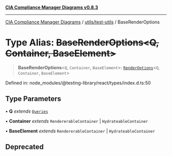 [**CIA Compliance Manager Diagrams v0.8.3**](../../../README.md)

***

[CIA Compliance Manager Diagrams](../../../modules.md) / [utils/test-utils](../README.md) / BaseRenderOptions

# Type Alias: ~~BaseRenderOptions\<Q, Container, BaseElement\>~~

> **BaseRenderOptions**\<`Q`, `Container`, `BaseElement`\>: [`RenderOptions`](../interfaces/RenderOptions.md)\<`Q`, `Container`, `BaseElement`\>

Defined in: node\_modules/@testing-library/react/types/index.d.ts:50

## Type Parameters

• **Q** *extends* [`Queries`](../interfaces/Queries.md)

• **Container** *extends* `RendererableContainer` \| `HydrateableContainer`

• **BaseElement** *extends* `RendererableContainer` \| `HydrateableContainer`

## Deprecated
